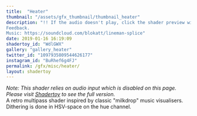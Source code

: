 ```yaml
---
title:  "Heater"
thumbnail: "/assets/gfx_thumbnail/thumbnail_heater"
description: "!! If the audio doesn't play, click the shader preview window right after refreshing the page !!
Feedback.
Music: https://soundcloud.com/blokatt/lineman-splice"
date: 2019-01-16 16:19:09
shadertoy_id: "WdlGWX" 
gallery: "gallery_heater"
twitter_id: "1097935809544626177"
instagram_id: "BuRhef6g4FJ"
permalink: /gfx/misc/heater/
layout: shadertoy
---
```

_Note: This shader relies on audio input which is disabled on this page. Please visit [Shadertoy](https://www.shadertoy.com/view/WdlGWX) to see the full version._  
A retro multipass shader inspired by classic "milkdrop" music visualisers. Dithering is done in HSV-space on the hue channel.
